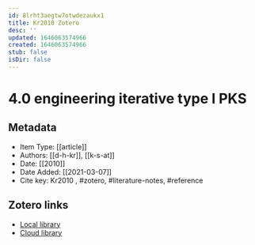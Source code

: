 ```yaml
---
id: 8lrht3aegtw7otwdezaukx1
title: Kr2010 Zotero
desc: ''
updated: 1646063574966
created: 1646063574966
stub: false
isDir: false
---
```

# 4.0 engineering iterative type I PKS

## Metadata

* Item Type: [[article]]
* Authors: [[d-h-kr]], [[k-s-at]]
* Date: [[2010]]
* Date Added: [[2021-03-07]]
* Cite key: Kr2010
, #zotero, #literature-notes, #reference


##  Zotero links
* [Local library](zotero://select/items/1_ULFR3NQC)
* [Cloud library](http://zotero.org/users/7593438/items/ULFR3NQC)

